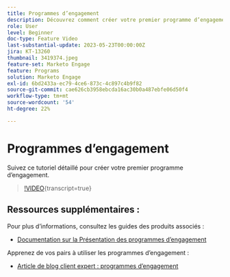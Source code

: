 ```yaml
---
title: Programmes d’engagement
description: Découvrez comment créer votre premier programme d’engagement.
role: User
level: Beginner
doc-type: Feature Video
last-substantial-update: 2023-05-23T00:00:00Z
jira: KT-13260
thumbnail: 3419374.jpeg
feature-set: Marketo Engage
feature: Programs
solution: Marketo Engage
exl-id: 6bd2433a-ec79-4ce6-873c-4c897c4b9f82
source-git-commit: cae626cb3958ebcda16ac30b0a487ebfe06d50f4
workflow-type: tm+mt
source-wordcount: '54'
ht-degree: 22%

---
```


# Programmes d’engagement

Suivez ce tutoriel détaillé pour créer votre premier programme d’engagement.

>[!VIDEO](https://video.tv.adobe.com/v/3452681/?captions=fre_fr&learn=on){transcript=true}

## Ressources supplémentaires :

Pour plus d’informations, consultez les guides des produits associés :

* [Documentation sur la Présentation des programmes d’engagement](https://experienceleague.adobe.com/docs/marketo/using/product-docs/email-marketing/drip-nurturing/creating-an-engagement-program/understanding-engagement-programs.html?lang=fr)

Apprenez de vos pairs à utiliser les programmes d’engagement :

* [Article de blog client expert : programmes d’engagement](https://nation.marketo.com/t5/product-blogs/marketo-success-series-engagement-programs/ba-p/301712)
